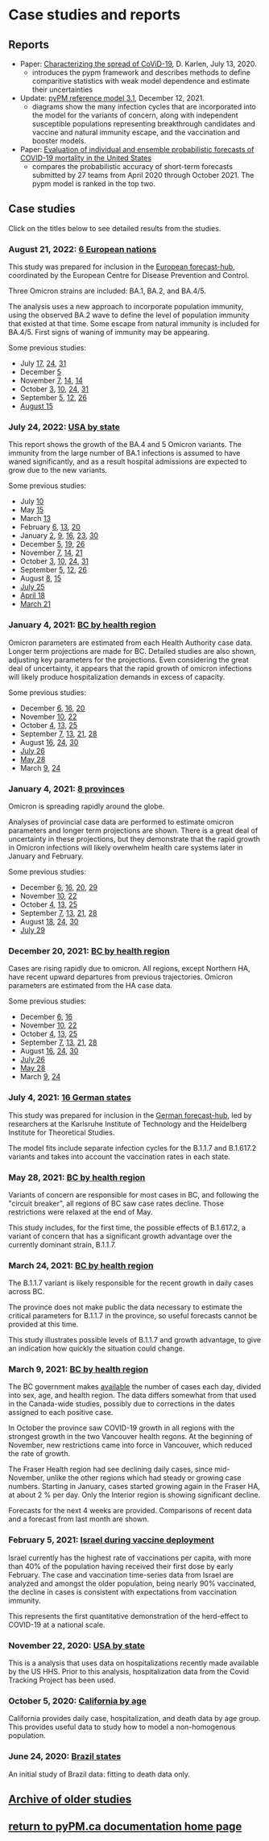 # Case studies and reports

## Reports

* Paper: [Characterizing the spread of CoViD-19](reports/Characterizing_spread.pdf), D. Karlen, July 13, 2020.
    * introduces the pypm framework and describes methods to define comparitive statistics with weak model dependence
    and estimate their uncertainties
* Update: [pyPM reference model 3.1](reports/pypm_changes_3_1.pdf), December 12, 2021.
    * diagrams show the many infection cycles that are incorporated into the model for the variants of concern, along with independent susceptible
	populations representing breakthrough candidates and vaccine and natural immunity escape, and the vaccination and
	booster models.
* Paper: [Evaluation of individual and ensemble probabilistic forecasts of COVID-19 mortality in the United States](https://doi.org/10.1073/pnas.2113561119)
    * compares the probabilistic accuracy of short-term forecasts submitted by 27 teams from April 2020 through October 2021.
    The pypm model is ranked in the top two.

## Case studies

Click on the titles below to see detailed results from the studies.

### August 21, 2022: [6 European nations](eu20220821/index.md)

This study was prepared for inclusion in the [European forecast-hub](https://covid19forecasthub.eu/index.html),
coordinated by the European Centre for Disease Prevention and Control.

Three Omicron strains are included: BA.1, BA.2, and BA.4/5.

The analysis uses a new approach to incorporate population immunity, using the observed BA.2
wave to define the level of population immunity that existed at that time.
Some escape from natural immunity is included for BA.4/5.
First signs of waning of immunity may be appearing.

Some previous studies:

* July [17](eu20220717/index.md), [24](eu20220724/index.md), [31](eu20220731/index.md)
* December [5](eu20211205/index.md)
* November [7](eu20211107/index.md), [14](eu20211114/index.md), [14](eu20211121/index.md)
* October [3](eu20211003/index.md), [10](eu20211010/index.md), [24](eu20211024/index.md), [31](eu20211031/index.md)
* September [5](eu20210905/index.md), [12](eu20210912/index.md), [26](eu20210926/index.md)
* [August 15](eu20210815/index.md)

### July 24, 2022: [USA by state](usa20220724/index.md)

This report shows the growth of the BA.4 and 5 Omicron variants. 
The immunity from the large number of BA.1 infections is assumed to have waned significantly, and as a result
hospital admissions are expected to grow due to the new variants.

Some previous studies:

* July [10](usa20220710/index.md)
* May [15](usa20220515/index.md)
* March [13](usa20220313/index.md)
* February [6](usa20220206/index.md), [13](usa20220213/index.md), [20](usa20220220/index.md)
* January [2](usa20220102/index.md), [9](usa20220109/index.md), [16](usa20220116/index.md), [23](usa20220123/index.md), [30](usa20220130/index.md)
* December [5](usa20211205/index.md), [19](usa20211219/index.md), [26](usa20211226/index.md)
* November [7](usa20211107/index.md), [14](usa20211114/index.md), [21](usa20211121/index.md)
* October [3](usa20211003/index.md), [10](usa20211010/index.md), [24](usa20211024/index.md), [31](usa20211031/index.md)
* September [5](usa20210905/index.md), [12](usa20210912/index.md), [26](usa20210926/index.md)
* August [8](usa20210808/index.md), [15](usa20210815/index.md)
* [July 25](usa20210725/index.md)
* [April 18](usa20210418/index.md)
* [March 21](usa20210321/index.md)

### January 4, 2021: [BC by health region](bc20220104/index.md)

Omicron parameters are estimated from each Health Authority case data.
Longer term projections are made for BC.
Detailed studies are also shown, adjusting key parameters for the projections.
Even considering the great deal of uncertainty, it appears that the rapid growth
of omicron infections will likely produce hospitalization demands in excess of capacity.

Some previous studies:

* December [6](bc20211206/index.md), [16](bc20211216/index.md), [20](bc20211220/index.md)
* November [10](bc20211110/index.md), [22](bc20211122/index.md)
* October [4](bc20211004/index.md), [13](bc20211013/index.md), [25](bc20211025/index.md)
* September [7](bc20210907/index.md), [13](bc20210913/index.md), [21](bc20210921/index.md),  [28](bc20210928/index.md)
* August [16](bc20210816/index.md), [24](bc20210824/index.md), [30](bc20210830/index.md)
* [July 26](bc20210726/index.md)
* [May 28](bc20210528/index.md)
* March [9](bc20210309/index.md), [24](bc20210324/index.md)

### January 4, 2021: [8 provinces](prov20220104/index.md)

Omicron is spreading rapidly around the globe.

Analyses of provincial case data are performed to estimate omicron parameters and longer
term projections are shown.
There is a great deal of uncertainty in these projections, but they demonstrate that the rapid growth in Omicron infections
will likely overwhelm health care systems later in January and February.

Some previous studies:

* December [6](prov20211206/index.md), [16](prov20211216/index.md), [20](prov20211220/index.md), [29](prov20211229/index.md)
* November [10](prov20211110/index.md), [22](prov20211122/index.md)
* October [4](prov20211004/index.md), [13](prov20211013/index.md), [25](prov20211025/index.md)
* September [7](prov20210907/index.md), [13](prov20210913/index.md), [21](prov20210921/index.md), [28](prov20210928/index.md)
* August [18](prov20210818/index.md), [24](prov20210824/index.md), [30](prov20210830/index.md)
* [July 29](prov20210729/index.md)

### December 20, 2021: [BC by health region](bc20211220/index.md)

Cases are rising rapidly due to omicron.
All regions, except Northern HA, have recent upward departures from
previous trajectories.
Omicron parameters are estimated from the HA case data.

Some previous studies:

* December [6](bc20211206/index.md), [16](bc20211216/index.md)
* November [10](bc20211110/index.md), [22](bc20211122/index.md)
* October [4](bc20211004/index.md), [13](bc20211013/index.md), [25](bc20211025/index.md)
* September [7](bc20210907/index.md), [13](bc20210913/index.md), [21](bc20210921/index.md),  [28](bc20210928/index.md)
* August [16](bc20210816/index.md), [24](bc20210824/index.md), [30](bc20210830/index.md)
* [July 26](bc20210726/index.md)
* [May 28](bc20210528/index.md)
* March [9](bc20210309/index.md), [24](bc20210324/index.md)

### July 4, 2021: [16 German states](germany20210704/index.md)

This study was prepared for inclusion in the [German forecast-hub](https://kitmetricslab.github.io/forecasthub/forecast), led
by  researchers at the Karlsruhe Institute of Technology and the Heidelberg Institute for Theoretical Studies.

The model fits include separate infection cycles for the B.1.1.7 and B.1.617.2 variants and
takes into account the vaccination rates in each state.

### May 28, 2021: [BC by health region](bc20210528/index.md)

Variants of concern are responsible for most cases in BC, and following the "circuit breaker",
all regions of BC saw case rates decline.
Those restrictions were relaxed at the end of May.

This study includes, for the first time, the possible effects of B.1.617.2, a variant of concern that
has a significant growth advantage over the currently dominant strain, B.1.1.7.

### March 24, 2021: [BC by health region](bc20210324/index.md)

The B.1.1.7 variant is likely responsible for the recent growth in daily cases across BC.

The province does not make public the data necessary to estimate the critical parameters for B.1.1.7 in the province, so
useful forecasts cannot be provided at this time.

This study illustrates possible levels of B.1.1.7 and growth advantage, to give an indication how quickly the situation
could change.

### March 9, 2021: [BC by health region](bc20210309/index.md)

The BC government makes [available](http://www.bccdc.ca/health-info/diseases-conditions/covid-19/data)
the number of cases each day, divided into sex, age, and health region.
The data differs somewhat from that used in the Canada-wide studies, possibly due to corrections in
the dates assigned to each positive case.

In October the province saw COVID-19 growth in all regions with the strongest growth in the two Vancouver
health regons.
At the beginning of November, new restrictions came into force in Vancouver, which reduced the rate of growth.

The Fraser Health region had see declining daily cases, since mid-November, unlike the other regions
which had steady or growing case numbers.
Starting in January, cases started growing again in the Fraser HA, at about 2 % per day.
Only the Interior region is showing significant decline.

Forecasts for the next 4 weeks are provided. Comparisons of recent data
and a forecast from last month are shown.

### February 5, 2021: [Israel during vaccine deployment](https://nbviewer.jupyter.org/github/pypm/quickstart/blob/master/misc/israel_vaccination_study_20210204/israel_20210204.ipynb)

Israel currently has the highest rate of vaccinations per capita, with more than 40% of the population having received their first dose by early February.
The case and vaccination time-series data from Israel are analyzed and
amongst the older population, being nearly 90% vaccinated, the decline
in cases is consistent with expectations from vaccination immunity.

This represents the first quantitative demonstration of the herd-effect to COVID-19 at a national scale.

### November 22, 2020: [USA by state](usa_hhs_20201122/index.md)

This is a analysis that uses data on hospitalizations recently made available by the US HHS.
Prior to this analysis, hospitalization data from the Covid Tracking Project has been used.

### October 5, 2020: [California by age](california20201005/index.md)

California provides daily case, hospitalization, and death data by age group.
This provides useful data to study how to model a non-homogenous population.

### June 24, 2020: [Brazil states](brazil20200624/index.md)

An initial study of Brazil data: fitting to death data only.

## [Archive of older studies](archive/index.md)

## [return to pyPM.ca documentation home page](../..)
